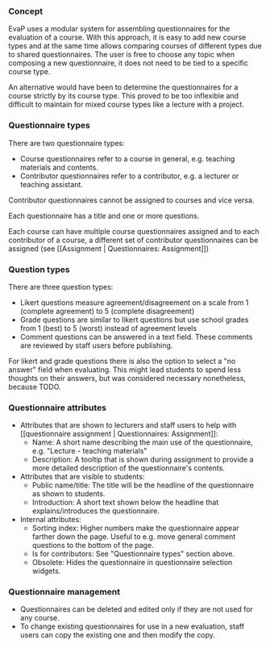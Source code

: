 ### Concept

EvaP uses a modular system for assembling questionnaires for the evaluation of a course. With this approach, it is easy to add new course types and at the same time allows comparing courses of different types due to shared questionnaires. The user is free to choose any topic when composing a new questionnaire, it does not need to be tied to a specific course type.

An alternative would have been to determine the questionnaires for a course strictly by its course type. This proved to be too inflexible and difficult to maintain for mixed course types like a lecture with a project.

### Questionnaire types

There are two questionnaire types:
* Course questionnaires refer to a course in general, e.g. teaching materials and contents. 
* Contributor questionnaires refer to a contributor, e.g. a lecturer or teaching assistant.

Contributor questionnaires cannot be assigned to courses and vice versa.

Each questionnaire has a title and one or more questions.

Each course can have multiple course questionnaires assigned and to each contributor of a course, a different set of contributor questionnaires can be assigned (see [[Assignment | Questionnaires: Assignment]])


### Question types

There are three question types:
* Likert questions measure agreement/disagreement on a scale from 1 (complete agreement) to 5 (complete disagreement)
* Grade questions are similar to likert questions but use school grades from 1 (best) to 5 (worst) instead of agreement levels
* Comment questions can be answered in a text field. These comments are reviewed by staff users before publishing.

For likert and grade questions there is also the option to select a "no answer" field when evaluating. This might lead students to spend less thoughts on their answers, but was considered necessary nonetheless, because TODO.


### Questionnaire attributes

* Attributes that are shown to lecturers and staff users to help with [[questionnaire assignment | Questionnaires: Assignment]]:
  * Name: A short name describing the main use of the questionnaire, e.g. "Lecture - teaching materials"
  * Description: A tooltip that is shown during assignment to provide a more detailed description of the questionnaire's contents.
* Attributes that are visible to students:
  * Public name/title: The title will be the headline of the questionnaire as shown to students.
  * Introduction: A short text shown below the headline that explains/introduces the questionnaire.
* Internal attributes:
  * Sorting index: Higher numbers make the questionnaire appear farther down the page. Useful to e.g. move general comment questions to the bottom of the page.
  * Is for contributors: See "Questionnaire types" section above.
  * Obsolete: Hides the questionnaire in questionnaire selection widgets.


### Questionnaire management

 * Questionnaires can be deleted and edited only if they are not used for any course.
 * To change existing questionnaires for use in a new evaluation, staff users can copy the existing one and then modify the copy.
